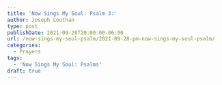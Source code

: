 ```yaml
---
title: 'Now Sings My Soul: Psalm 3:'
author: Joseph Louthan
type: post
publishDate: 2021-09-28T20:00:00-06:00
url: /now-sings-my-soul-psalm/2021-09-28-pm-now-sings-my-soul-psalm/
categories:
  - Prayers
tags:
  - 'Now Sings My Soul: Psalms'
draft: true
---
```

<div style="font-variant: small-caps;">

</div>
    
